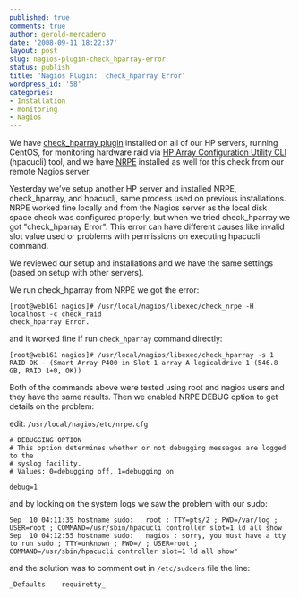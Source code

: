 ```yaml
---
published: true
comments: true
author: gerold-mercadero
date: '2008-09-11 18:22:37'
layout: post
slug: nagios-plugin-check_hparray-error
status: publish
title: 'Nagios Plugin:  check_hparray Error'
wordpress_id: '58'
categories:
- Installation
- monitoring
- Nagios
---
```


We have [check_hparray plugin](http://www.nagiosexchange.org/cgi-bin/page.cgi?g=2508.html;d=1) installed on all of our HP servers, running CentOS, for monitoring hardware raid via 
[HP Array Configuration Utility CLI](ftp://ftp.hp.com/pub/softlib2/software1/pubsw-linux/p414707558/v47111/hpacucli-8.10-2.noarch.txt) (hpacucli) tool, and we have [NRPE](http://nagios.sourceforge.net/docs/nrpe/NRPE.pdf) installed as well for this check from our remote Nagios server.

Yesterday we've setup another HP server and installed NRPE, check_hparray, and hpacucli, same process used on previous installations.  NRPE worked fine locally and from the Nagios server as the local disk space check was configured properly, but when we tried check_hparray we got "check_hparray Error".  This error can have different causes like invalid slot value used or problems with permissions on executing hpacucli command.

We reviewed our setup and installations and we have the same settings (based on setup with other servers).

We run check_hparray from NRPE we got the error:

```
[root@web161 nagios]# /usr/local/nagios/libexec/check_nrpe -H localhost -c check_raid
check_hparray Error.
```

and it worked fine if run `check_hparray` command directly:

```
[root@web161 nagios]# /usr/local/nagios/libexec/check_hparray -s 1
RAID OK - (Smart Array P400 in Slot 1 array A logicaldrive 1 (546.8 GB, RAID 1+0, OK))
```

Both of the commands above were tested using root and nagios users and they have the same results.  Then we enabled NRPE DEBUG option to get details on the problem:

edit: `/usr/local/nagios/etc/nrpe.cfg`

```
# DEBUGGING OPTION
# This option determines whether or not debugging messages are logged to the
# syslog facility.
# Values: 0=debugging off, 1=debugging on

debug=1
```

and by looking on the system logs we saw the problem with our sudo:

```
Sep  10 04:11:35 hostname sudo:   root : TTY=pts/2 ; PWD=/var/log ; USER=root ; COMMAND=/usr/sbin/hpacucli controller slot=1 ld all show
Sep  10 04:12:55 hostname sudo:   nagios : sorry, you must have a tty to run sudo ; TTY=unknown ; PWD=/ ; USER=root ; COMMAND=/usr/sbin/hpacucli controller slot=1 ld all show"
```

and the solution was to comment out in `/etc/sudoers` file the line:

```
_Defaults    requiretty_
```
